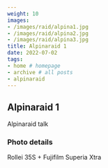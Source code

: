 ```yaml
---
weight: 10
images:
- /images/raid/alpina1.jpg
- /images/raid/alpina2.jpg
- /images/raid/alpina3.jpg
title: Alpinaraid 1
date: 2022-07-02
tags:
- home # homepage
- archive # all posts
- alpinaraid
---
```


## Alpinaraid 1

Alpinaraid talk

### Photo details

Rollei 35S + Fujifilm Superia Xtra
